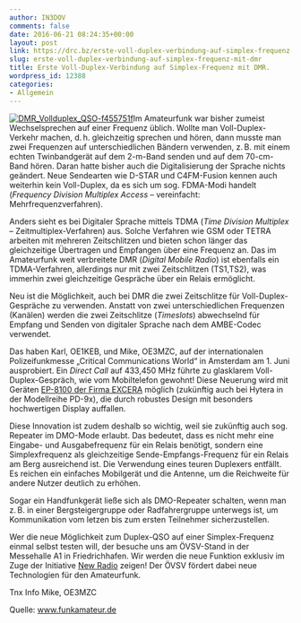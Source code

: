 ```yaml
---
author: IN3DOV
comments: false
date: 2016-06-21 08:24:35+00:00
layout: post
link: https://drc.bz/erste-voll-duplex-verbindung-auf-simplex-frequenz-mit-dmr/
slug: erste-voll-duplex-verbindung-auf-simplex-frequenz-mit-dmr
title: Erste Voll-Duplex-Verbindung auf Simplex-Frequenz mit DMR.
wordpress_id: 12388
categories:
- Allgemein
---
```


[![DMR_Vollduplex_QSO-f455751f](https://drc.bz/wp-content/uploads/2016/06/DMR_Vollduplex_QSO-f455751f.jpg)](https://drc.bz/wp-content/uploads/2016/06/DMR_Vollduplex_QSO-f455751f.jpg)Im Amateurfunk war bisher zumeist Wechselsprechen auf einer Frequenz üblich. Wollte man Voll-Duplex-Verkehr machen, d. h. gleichzeitig sprechen und hören, dann musste man zwei Frequenzen auf unterschiedlichen Bändern verwenden, z. B. mit einem echten Twinbandgerät auf dem 2-m-Band senden und auf dem 70-cm-Band hören. Daran hatte bisher auch die Digitalisierung der Sprache nichts geändert. Neue Sendearten wie D-STAR und C4FM-Fusion kennen auch weiterhin kein Voll-Duplex, da es sich um sog. FDMA-Modi handelt (_Frequency Division Multiplex Access_ – vereinfacht: Mehrfrequenzverfahren).

Anders sieht es bei Digitaler Sprache mittels TDMA (_Time Division Multiplex_ – Zeitmultiplex-Verfahren) aus. Solche Verfahren wie GSM oder TETRA arbeiten mit mehreren Zeitschlitzen und bieten schon länger das gleichzeitige Übertragen und Empfangen über eine Frequenz an. Das im Amateurfunk weit verbreitete DMR (_Digital Mobile Radio_) ist ebenfalls ein TDMA-Verfahren, allerdings nur mit zwei Zeitschlitzen (TS1,TS2), was immerhin zwei gleichzeitige Gespräche über ein Relais ermöglicht.

Neu ist die Möglichkeit, auch bei DMR die zwei Zeitschlitze für Voll-Duplex-Gespräche zu verwenden. Anstatt von zwei unterschiedlichen Frequenzen (Kanälen) werden die zwei Zeitschlitze (_Timeslots_) abwechselnd für Empfang und Senden von digitaler Sprache nach dem AMBE-Codec verwendet.

Das haben Karl, OE1KEB, und Mike, OE3MZC, auf der internationalen Polizeifunkmesse „Critical Communications World“ in Amsterdam am 1. Juni ausprobiert. Ein _Direct Call_ auf 433,450 MHz führte zu glasklarem Voll-Duplex-Gespräch, wie vom Mobiltelefon gewohnt! Diese Neuerung wird mit Geräten [EP-8100 der Firma EXCERA](http://www.excera.com.cn/en/productsview.asp?id=1) möglich (zukünftig auch bei Hytera in der Modellreihe PD-9x), die durch robustes Design mit besonders hochwertigen Display auffallen.

Diese Innovation ist zudem deshalb so wichtig, weil sie zukünftig auch sog. Repeater im DMO-Mode erlaubt. Das bedeutet, dass es nicht mehr eine Eingabe- und Ausgabefrequenz für ein Relais benötigt, sondern eine Simplexfrequenz als gleichzeitige Sende-Empfangs-Frequenz für ein Relais am Berg ausreichend ist. Die Verwendung eines teuren Duplexers entfällt. Es reichen ein einfaches Mobilgerät und die Antenne, um die Reichweite für andere Nutzer deutlich zu erhöhen.

Sogar ein Handfunkgerät ließe sich als DMO-Repeater schalten, wenn man z. B. in einer Bergsteigergruppe oder Radfahrergruppe unterwegs ist, um Kommunikation vom letzen bis zum ersten Teilnehmer sicherzustellen.

Wer die neue Möglichkeit zum Duplex-QSO auf einer Simplex-Frequenz einmal selbst testen will, der besuche uns am ÖVSV-Stand in der Messehalle A1 in Friedrichhafen. Wir werden die neue Funktion exklusiv im Zuge der Initiative [New Radio](http://www.newradio.eu/?page_id=2) zeigen! Der ÖVSV fördert dabei neue Technologien für den Amateurfunk.


Tnx Info Mike, OE3MZC

Quelle: www.funkamateur.de
